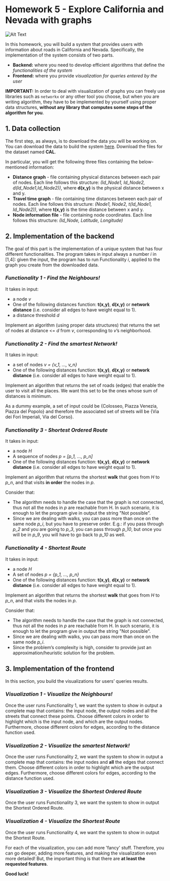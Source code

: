 # Homework 5 - Explore California and Nevada with graphs

![Alt Text](https://1igc0ojossa412h1e3ek8d1w-wpengine.netdna-ssl.com/wp-content/uploads/2018/03/9780921338390.jpg)

In this homework, you will build a system that provides users with information about roads in California and Nevada. Specifically, the implementation of the system consists of two parts. 

* __Backend:__ where you need to develop efficient algorithms that define the *functionalities of the system*
* __Frontend:__ where you provide *visualization for queries entered by the user*

__IMPORTANT:__ In order to deal with visualization of graphs you can freely use libraries such as `networkx` or any other tool you choose, but when you are writing algorithm, they have to be implemented by yourself using proper data structures, __without any library that computes some steps of the algorithm for you__.


## 1. Data collection

The first step, as always, is to download the data you will be working on. You can download the data to build the system [here](http://users.diag.uniroma1.it/challenge9/download.shtml). Download the files for the dataset named **CAL**.
  
  In particular, you will get the following three files containing the below-mentioned information:
  * __Distance graph__ - file containing physical distances between each pair of nodes. Each line follows this structure: *(Id_Node1, Id_Node2, d(Id_Node1,Id_Node2))*, where __d(x,y)__ is the physical distance between x and y.
  * __Travel time graph__ - file containing time distances between each pair of nodes. Each line follows this structure: *(Node1, Node2, t(Id_Node1, Id_Node2))*, where __t(x,y)__ is the time distance between x and y.
  * __Node information file__  - file containing node coordinates. Each line follows this structure: *(Id_Node, Latitude, Longitude)*


## 2. Implementation of the backend

The goal of this part is the implementation of a unique system that has four different functionalities. The program takes in input always a number _i_ in [1,4]: given the input, the program has to run Functionality _i_,  applied to the graph you create from the downloaded data. 

 ### <i> Functionality 1 - Find the Neighbours! </i>

 It takes in input:
 - a node _v_
 - One of the following distances function: **t(x,y)**, **d(x,y)** or **network distance** (i.e. consider all edges to have weight equal to 1).
 - a distance threshold _d_
    
Implement an algorithm (using proper data structures) that returns the set of nodes at distance <= _d_ from _v_, corresponding to _v_’s neighborhood.



 ### <i> Functionality 2 - Find the smartest Network! </i>

 It takes in input:
 
 - a set of nodes _v = {v\_1, ..., v\_n}_
 - One of the following distances function: **t(x,y)**, **d(x,y)** or **network distance** (i.e. consider all edges to have weight equal to 1).

Implement an algorithm that returns the set of roads (edges) that enable the user to visit all the places. We want this set to be the ones whose sum of distances is minimum.

As a dummy example, a set of input could be {Colosseo, Piazza Venezia, Piazza del Popolo} and therefore the associated set of streets will be {Via dei Fori Imperiali, Via del Corso}.


 ### <i> Functionality 3  - Shortest Ordered Route </i>
 
  It takes in input:
 
 - a node _H_
 - A sequence of nodes _p = [p\_1, ..., p\_n]_
 - One of the following distances function: **t(x,y)**, **d(x,y)** or **network distance** (i.e. consider all edges to have weight equal to 1).

Implement an algorithm that returns the shortest __walk__ that goes from _H_ to _p\_n_, and that visits **in order** the nodes in _p_.

Consider that:
- The algorithm needs to handle the case that the graph is not connected, thus not all the nodes in _p_ are reachable from H. In such scenario, it is enough to let the program give in output the string "Not possible".
- Since we are dealing with walks, you can pass more than once on the same node _p\_i_, but you have to preserve order. E.g.: if you pass through _p\_2_ and you are going to _p\_3_, you can pass through _p\_10_, but once you will be in _p\_9_, you will have to go back to _p\_10_ as well.


 ### <i> Functionality 4 - Shortest Route </i>
   
   It takes in input:
 
 - a node _H_
 - A set of nodes _p = {p\_1, ..., p\_n}_
 - One of the following distances function: **t(x,y)**, **d(x,y)** or **network distance** (i.e. consider all edges to have weight equal to 1).

Implement an algorithm that returns the shortest __walk__ that goes from _H_ to _p\_n_, and that visits the nodes in _p_.

Consider that:
- The algorithm needs to handle the case that the graph is not connected, thus not all the nodes in _p_ are reachable from H. In such scenario, it is enough to let the program give in output the string "Not possible".
- Since we are dealing with walks, you can pass more than once on the same node _p\_i_.
- Since the problem’s complexity is high, consider to provide just an approximation/heuristic solution for the problem. 




## 3. Implementation of the frontend

In this section, you build the visualizations for users’ queries results. 

 ### <i> Visualization 1 - Visualize the Neighbours!</i>
 
Once the user runs Functionality 1, we want the system to show in output a complete map that contains: the input node, the output nodes and all the streets that connect these points. Choose different colors in order to highlight which is the input node, and which are the output nodes. Furthermore, choose different colors for edges, according to the distance function used. 

 ### <i> Visualization 2  - Visualize the smartest Network! </i>
 
 Once the user runs Functionality 2, we want the system to show in output a complete map that contains: the input nodes and **all** the edges that connect them. Choose different colors in order to highlight which are the output edges. Furthermore, choose different colors for edges, according to the distance function used. 

 ### <i> Visualization 3 - Visualize the Shortest Ordered Route </i>

 Once the user runs Functionality 3, we want the system to show in output the Shortest Ordered Route.

 ### <i> Visualization 4 - Visualize the Shortest Route </i>
 
Once the user runs Functionality 4, we want the system to show in output the Shortest Route.

For each of the visualization, you can add more 'fancy' stuff. Therefore, you can go deeper, adding more features, and making the visualization even more detailed! But, the important thing is that there are **at least the requested features**.

**Good luck!** 

